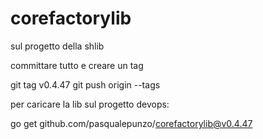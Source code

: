 # corefactorylib

sul progetto della shlib 

committare tutto e creare un tag

git tag v0.4.47
git push origin --tags


 

 

per caricare la lib sul progetto devops:

go get github.com/pasqualepunzo/corefactorylib@v0.4.47

